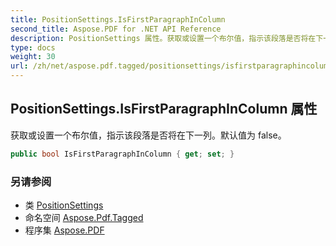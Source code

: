 ```yaml
---
title: PositionSettings.IsFirstParagraphInColumn
second_title: Aspose.PDF for .NET API Reference
description: PositionSettings 属性。获取或设置一个布尔值，指示该段落是否将在下一列。默认值为 false
type: docs
weight: 30
url: /zh/net/aspose.pdf.tagged/positionsettings/isfirstparagraphincolumn/
---
```

## PositionSettings.IsFirstParagraphInColumn 属性

获取或设置一个布尔值，指示该段落是否将在下一列。默认值为 false。

```csharp
public bool IsFirstParagraphInColumn { get; set; }
```

### 另请参阅

* 类 [PositionSettings](../)
* 命名空间 [Aspose.Pdf.Tagged](../../../aspose.pdf.tagged/)
* 程序集 [Aspose.PDF](../../../)